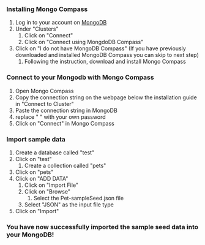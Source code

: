 ### Installing Mongo Compass

1. Log in to your account on [MongoDB](https://www.mongodb.com/)
1. Under "Clusters" 
    1. Click on "Connect"
    1. Click on "Connect using MongdoDB Compass"
1. Click on "I do not have MongoDB Compass" (If you have previously downloaded and installed MongoDB Compass you can skip to next step)
    1. Following the instruction, download and install Mongo Compass

### Connect to your Mongodb with Mongo Compass

1. Open Mongo Compass
1. Copy the connection string on the webpage below the installation guide in "Connect to Cluster"
1. Paste the connection string in MongoDB
1. replace " <password> " with your own password
1. Click on "Connect" in Mongo Compass

### Import sample data

1. Create a database called "test"
1. Click on "test"
    1. Create a collection called "pets"
1. Click on "pets"
1. Click on "ADD DATA"
    1. Click on "Import File"
    1. Click on "Browse"
        1. Select the Pet-sampleSeed.json file
    1. Select "JSON" as the input file type
1. Click on "Import"

### You have now successfully imported the sample seed data into your MongoDB!
